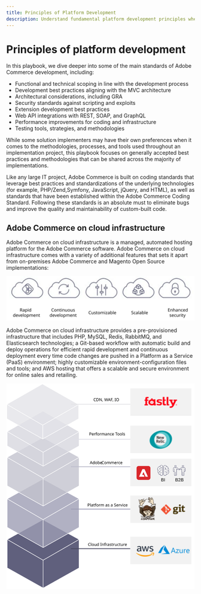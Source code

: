 ```yaml
---
title: Principles of Platform Development
description: Understand fundamental platform development principles when working with Adobe Commerce.
---
```


# Principles of platform development

In this playbook, we dive deeper into some of the main standards of Adobe Commerce development, including:

- Functional and technical scoping in line with the development process
- Development best practices aligning with the MVC architecture
- Architectural considerations, including GRA
- Security standards against scripting and exploits
- Extension development best practices
- Web API integrations with REST, SOAP, and GraphQL
- Performance improvements for coding and infrastructure
- Testing tools, strategies, and methodologies

While some solution implementers may have their own preferences when it comes to the methodologies, processes, and tools used throughout an implementation project, this playbook focuses on generally accepted best practices and methodologies that can be shared across the majority of implementations.

Like any large IT project, Adobe Commerce is built on coding standards that leverage best practices and standardizations of the underlying technologies (for example, PHP/Zend,Symfony, JavaScript, jQuery, and HTML), as well as standards that have been established within the Adobe Commerce Coding Standard. Following these standards is an absolute must to eliminate bugs and improve the quality and maintainability of custom-built code.

## Adobe Commerce on cloud infrastructure

Adobe Commerce on cloud infrastructure is a managed, automated hosting platform for the Adobe Commerce software. Adobe Commerce on cloud infrastructure comes with a variety of additional features that sets it apart from on-premises Adobe Commerce and Magento Open Source implementations:

![Adobe Commerce component infgraphics](../../assets/playbooks/commerce-cloud.svg)

Adobe Commerce on cloud infrastructure provides a pre-provisioned infrastructure that includes PHP, MySQL, Redis, RabbitMQ, and Elasticsearch technologies; a Git-based workflow with automatic build and deploy operations for efficient rapid development and continuous deployment every time code changes are pushed in a Platform as a Service (PaaS) environment; highly customizable environment-configuration files and tools; and AWS hosting that offers a scalable and secure environment for online sales and retailing.

![Adobe Commerce component infgraphics](../../assets/playbooks/cloud-tech-stack.svg)
